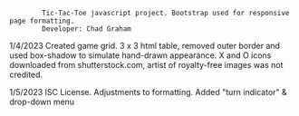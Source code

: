             Tic-Tac-Toe javascript project. Bootstrap used for responsive page formatting.
            Developer: Chad Graham

1/4/2023    Created game grid. 3 x 3 html table, removed outer border and used box-shadow to simulate 
            hand-drawn appearance. X and O icons downloaded from shutterstock.com, artist of royalty-free images was not credited.

1/5/2023    ISC License. Adjustments to formatting. Added "turn indicator" & drop-down menu